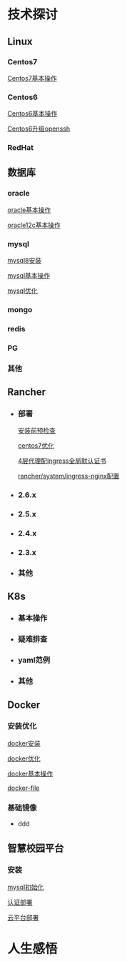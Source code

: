 #  技术探讨 #
##  Linux 

   ### Centos7
  [Centos7基本操作](centos/centos7基本操作.md)

   ### Centos6
  [Centos6基本操作](centos/centos6基本操作.md)

  [Centos6升级openssh](centos/centos6升级openssh.md)

   ###  RedHat

## 数据库 
  ### oracle
  [oracle基本操作](db/oracle基本操作.md)

  [oracle12c基本操作](db/oracle12c基本操作.md)

  ### mysql

  [mysql8安装](db/mysql8安装.md)
  
  [mysql基本操作](db/mysql基本操作.md)

  [mysql优化](db/mysql优化.md)

  ### mongo
  ### redis
  ### PG
  ### 其他

## Rancher ## 
- ### 部署

  [安装前预检查](rancher/安装前预检查.md)

  [centos7优化](rancher/centos7优化.md)
  
  [4层代理配Ingress全局默认证书](rancher/4layer-ingress.md)
  
  [rancher/system/ingress-nginx配置](rancher/ingress-nginx.md)
  


  

- ### 2.6.x

- ### 2.5.x

- ### 2.4.x

- ### 2.3.x

- ### 其他

## K8s ## 
- ### 基本操作
- ### 疑难排查
- ### yaml范例
- ### 其他

## Docker ## 
 ### 安装优化

  [docker安装](docker/docker安装.md)

  [docker优化](docker/docker优化.md)

  [docker基本操作](docker/docker基本操作.md)
  
  [docker-file](docker/docker-file.md)

  
 ### 基础镜像

- ddd 

## 智慧校园平台 ## 

### 安装

  [mysql初始化](zhxy/mysql初始化.md)

  [认证部署](zhxy/认证部署.md)

  [云平台部署](zhxy/云平台部署.md)

# 人生感悟 #
